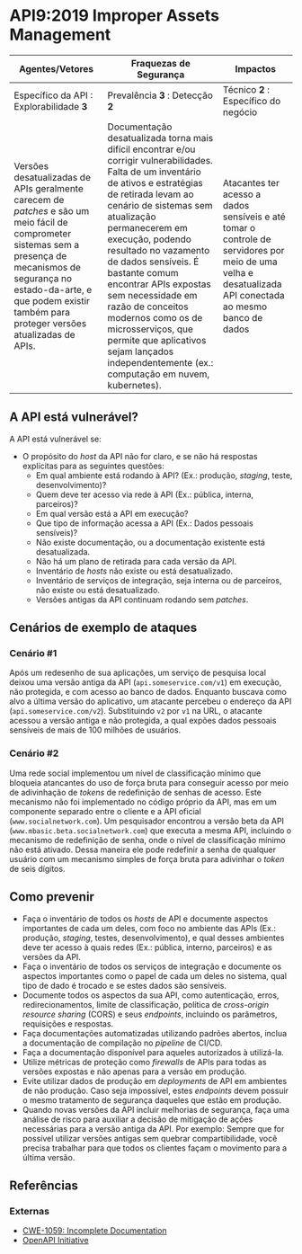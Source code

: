 API9:2019 Improper Assets Management
====================================

| Agentes/Vetores | Fraquezas de Segurança | Impactos |
| - | - | - |
| Específico da API : Explorabilidade **3** | Prevalência **3** : Detecção **2** | Técnico **2** : Específico do negócio |
| Versões desatualizadas de APIs geralmente carecem de *patches* e são um meio fácil de comprometer sistemas sem a presença de mecanismos de segurança no estado-da-arte, e que podem existir também para proteger versões atualizadas de APIs. | Documentação desatualizada torna mais difícil encontrar e/ou corrigir vulnerabilidades. Falta de um inventário de ativos e estratégias de retirada levam ao cenário de sistemas sem atualização permanecerem em execução, podendo resultado no vazamento de dados sensíveis. É bastante comum encontrar APIs expostas sem necessidade em razão de conceitos modernos como os de microsserviços, que permite que aplicativos sejam lançados independentemente (ex.: computação em nuvem, kubernetes). | Atacantes ter acesso a dados sensíveis e até tomar o controle de servidores por meio de uma velha e desatualizada API conectada ao mesmo banco de dados |

## A API está vulnerável?

A API está vulnerável se:

* O propósito do *host* da API não for claro, e se não há respostas explícitas para as seguintes questões:
  * Em qual ambiente está rodando à API? (Ex.: produção, *staging*, teste, desenvolvimento)?
  * Quem deve ter acesso via rede à API (Ex.: pública, interna, parceiros)?
  * Em qual versão está a API em execução?
  * Que tipo de informação acessa a API (Ex.: Dados pessoais sensíveis)?
  * Não existe documentação, ou a documentação existente está desatualizada.
  * Não há um plano de retirada para cada versão da API.
  * Inventário de *hosts* não existe ou está desatualizado.
  * Inventário de serviços de integração, seja interna ou de parceiros, não existe ou está desatualizado.
  * Versões antigas da API continuam rodando sem *patches*.

## Cenários de exemplo de ataques

### Cenário #1

Após um redesenho de sua aplicações, um serviço de pesquisa local deixou uma versão antiga da API (`api.someservice.com/v1`) em execução, não protegida, e com acesso ao banco de dados. Enquanto buscava como alvo a última versão do aplicativo, um atacante percebeu o endereço da API (`api.someservice.com/v2`). Substituindo `v2` por  `v1` na URL, o atacante acessou a versão antiga e não protegida, a qual expões dados pessoais sensíveis de mais de 100 milhões de usuários.

### Cenário #2

Uma rede social implementou um nível de classificação mínimo que bloqueia atancantes do uso de força bruta para conseguir acesso por meio de adivinhação de *tokens* de redefinição de senhas de acesso. Este mecanismo não foi implementado no código próprio da API, mas em um componente separado entre o cliente e a API oficial (`www.socialnetwork.com`). Um pesquisador encontrou a versão beta da API (`www.mbasic.beta.socialnetwork.com`) que executa a mesma API, incluindo o mecanismo de redefinição de senha, onde o nível de classificação mínimo não está ativado. Dessa maneira ele pode redefinir a senha de qualquer usuário com um mecanismo simples de força bruta para adivinhar o *token* de seis dígitos.

## Como prevenir

* Faça o inventário de todos os *hosts* de API e documente aspectos importantes de cada um deles, com foco no ambiente das APIs (Ex.: produção, *staging*, testes, desenvolvimento), e qual desses ambientes deve ter acesso à quais redes (Ex.: pública, interno, parceiros) e as versões da API.
* Faça o inventário de todos os serviços de integração e documente os aspectos importantes como o papel de cada um deles no sistema, qual tipo de dado é trocado e se estes dados são sensíveis.
* Documente todos os aspectos da sua API, como autenticação, erros, redirecionamentos, limite de classificação, política de *cross-origin resource sharing* (CORS) e seus *endpoints*, incluindo os parâmetros, requisições e respostas.
* Faça documentações automatizadas utilizando padrões abertos, inclua a documentação de compilação no *pipeline* de CI/CD.
* Faça a documentação disponível para aqueles autorizados à utilizá-la.
* Utilize métricas de proteção como *firewalls* de APIs para todas as versões expostas e não apenas para a versão em produção.
* Evite utilizar dados de produção em *deployments* de API em ambientes de não produção. Caso seja impossível, estes *endpoints* devem possuir o mesmo tratamento de segurança daqueles que estão em produção.
* Quando novas versões da API incluir melhorias de segurança, faça uma análise de risco para auxiliar a decisão de mitigação de ações necessárias para a versão antiga da API. Por exemplo: Sempre que for possível utilizar versões antigas sem quebrar compartibilidade, você precisa trabalhar para que todos os clientes façam o movimento para a última versão.

## Referências

### Externas

* [CWE-1059: Incomplete Documentation][1]
* [OpenAPI Initiative][2]

[1]: https://cwe.mitre.org/data/definitions/1059.html
[2]: https://www.openapis.org/
